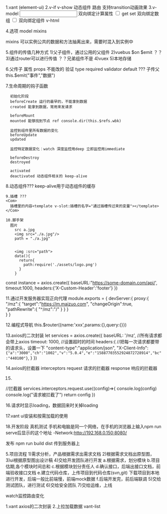   1.vant (element-ui)
  2.v-if v-show 动态组件 路由 支持transition动画效果
  3.v-model
  <input type='text' v-model='str'>
  双向绑定计算属性
  <input type='checkbox' v-model='cp'/> get set
  双向绑定数组
  <input type='checkbox' :value='v' v-model='arr'/>
  <com v-model='str'/> 双向绑定组件
  v-html  <div v-html='d'></div>

  4.选项 model mixins

  mixins 可以实例公共的数据和方法抽离出来，需要时混入到实例中

  5.组件的传值几种方式
  1)父子组件，通过公用的父组件
  2)vuebus $on $emit ？？
  3)通过router可以进行传值 ？？兄弟组件不是
  4)vuex
  5)本地存储

  6.父传子
    属性 props 不能改的
    验证
      type required validator default ???
    子传父
      this.$emit("事件","数据")
  
  7.生命周期的钩子函数

      初始化阶段
      beforeCreate 运行的最早的，不能拿到数据
      created 能拿到数据，常用来发请求

      beforeMount
      mounted 能够找到节点 ref console.dir(this.$refs.wbk)

      监控到组件里所有数据的变化
      beforeUpdate 
      updated
 
      监控特定数据变化：watch 深度监控用deep 立即监控用immediate

      beforeDestroy
      destroyed

      activated
      deactivated 动态组件相关的 keep-alive

   8.动态组件???
    <component :is="组件名的变量">   keep-alive用于动态组件的缓存

    9.插槽 ???
    <Com>
      插槽里的内容<template v-slot:插槽的名字="通过插槽传过来的变量"></template>
    </Com>

    10.脚手架
      图片
        src a.jpg
        <img src="./a.jpg"/>
        path = "./a.jpg"


        <img :src="path">
        data(){
          return{
            path:require('./assets/logo.png')
          }
        }


 const instance = axios.create({
   baseURL:"https://some-domain.com/api/',
   timeout:1000,
   headers:{'X-Custom-Header':'footer'}
 })  

11.通过开发服务器实现正向代理
 module.exports = {
    devServer:{
        proxy:{
            "/mz":{
                "target":"https://m.maizuo.com",
                "changeOrigin":true,
                "pathRewrite":{
                    "^/mz":"/"
                }
            }
        }    
    }
}     

12.编程式导航
this.$router({name:'xxx',params:{},query:{}})

13.axios的二次封装
let services = axios.create({
    baseURL: '/mz', //所有请求都会带上axios
    timeout: 1000, //设置超时的时间
    headers:{
        //把每一次请求都要带的请求头，设置一下
        "content-type":"application/json",
        "X-Client-Info": `{"a":"3000","ch":"1002","v":"5.0.4","e":"15887703552924872728914","bc":"440100"}`,
    }
})

14.axios的拦截器 interceptors
  request 请求的拦截器
  response 响应的拦截器

15.
//拦截器
services.interceptors.request.use((config)=>{
    console.log(config)
    console.log("请求被拦截了")
    return config
})

16.请求时显示loading，数据回来时关掉loading

17.vant ui安装和按需加载的使用

18.开发阶段 真机测试
手机和电脑是同一个网络，在手机的浏览器上输入npm run serve后显示的这个地址
-Network:http://192.168.0.150:8080/

发布
npm run build dist 传到服务器上

5.项目流程
1)需求分析，产品根据需求出需求文档
2)根据需求文档出原型图，
3)ui根据原型图出设计稿
4)交给开发团队进行开发
  a.根据需求，划分模块
  b.项目估期,各个模块时间总和
  c.根据模块划分责任人
  d.确认接口，后端出接口文档，前端验收接口文档
  e.建立代码仓库，上传项目到代码仓库(svn,git)
  下载项目到本地进行开发，后端一般比前端慢，前端mock数据
  f.后端开发完，前后端联调
 5)交给测试团队，进行测试
 6)交给安全团队
 7)交给运维，上线 

 watch监控路由变化


 1.vant axios的二次封装
 2.上拉加载数据 vant-list




